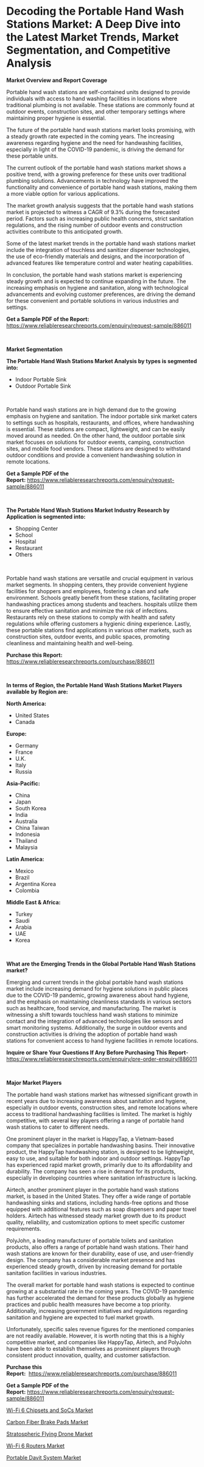 <p><h1>Decoding the Portable Hand Wash Stations Market: A Deep Dive into the Latest Market Trends, Market Segmentation, and Competitive Analysis</h1></p><p><strong>Market Overview and Report Coverage</strong></p>
<p><p>Portable hand wash stations are self-contained units designed to provide individuals with access to hand washing facilities in locations where traditional plumbing is not available. These stations are commonly found at outdoor events, construction sites, and other temporary settings where maintaining proper hygiene is essential.</p><p>The future of the portable hand wash stations market looks promising, with a steady growth rate expected in the coming years. The increasing awareness regarding hygiene and the need for handwashing facilities, especially in light of the COVID-19 pandemic, is driving the demand for these portable units.</p><p>The current outlook of the portable hand wash stations market shows a positive trend, with a growing preference for these units over traditional plumbing solutions. Advancements in technology have improved the functionality and convenience of portable hand wash stations, making them a more viable option for various applications.</p><p>The market growth analysis suggests that the portable hand wash stations market is projected to witness a CAGR of 9.3% during the forecasted period. Factors such as increasing public health concerns, strict sanitation regulations, and the rising number of outdoor events and construction activities contribute to this anticipated growth.</p><p>Some of the latest market trends in the portable hand wash stations market include the integration of touchless and sanitizer dispenser technologies, the use of eco-friendly materials and designs, and the incorporation of advanced features like temperature control and water heating capabilities.</p><p>In conclusion, the portable hand wash stations market is experiencing steady growth and is expected to continue expanding in the future. The increasing emphasis on hygiene and sanitation, along with technological advancements and evolving customer preferences, are driving the demand for these convenient and portable solutions in various industries and settings.</p></p>
<p><strong>Get a Sample PDF of the Report:</strong> <a href="https://www.reliableresearchreports.com/enquiry/request-sample/886011">https://www.reliableresearchreports.com/enquiry/request-sample/886011</a></p>
<p>&nbsp;</p>
<p><strong>Market Segmentation</strong></p>
<p><strong>The Portable Hand Wash Stations Market Analysis by types is segmented into:</strong></p>
<p><ul><li>Indoor Portable Sink</li><li>Outdoor Portable Sink</li></ul></p>
<p>&nbsp;</p>
<p><p>Portable hand wash stations are in high demand due to the growing emphasis on hygiene and sanitation. The indoor portable sink market caters to settings such as hospitals, restaurants, and offices, where handwashing is essential. These stations are compact, lightweight, and can be easily moved around as needed. On the other hand, the outdoor portable sink market focuses on solutions for outdoor events, camping, construction sites, and mobile food vendors. These stations are designed to withstand outdoor conditions and provide a convenient handwashing solution in remote locations.</p></p>
<p><strong>Get a Sample PDF of the Report:</strong>&nbsp;<a href="https://www.reliableresearchreports.com/enquiry/request-sample/886011">https://www.reliableresearchreports.com/enquiry/request-sample/886011</a></p>
<p>&nbsp;</p>
<p><strong>The Portable Hand Wash Stations Market Industry Research by Application is segmented into:</strong></p>
<p><ul><li>Shopping Center</li><li>School</li><li>Hospital</li><li>Restaurant</li><li>Others</li></ul></p>
<p>&nbsp;</p>
<p><p>Portable hand wash stations are versatile and crucial equipment in various market segments. In shopping centers, they provide convenient hygiene facilities for shoppers and employees, fostering a clean and safe environment. Schools greatly benefit from these stations, facilitating proper handwashing practices among students and teachers. hospitals utilize them to ensure effective sanitation and minimize the risk of infections. Restaurants rely on these stations to comply with health and safety regulations while offering customers a hygienic dining experience. Lastly, these portable stations find applications in various other markets, such as construction sites, outdoor events, and public spaces, promoting cleanliness and maintaining health and well-being.</p></p>
<p><strong>Purchase this Report:</strong>&nbsp; <a href="https://www.reliableresearchreports.com/purchase/886011">https://www.reliableresearchreports.com/purchase/886011</a></p>
<p>&nbsp;</p>
<p><strong>In terms of Region, the Portable Hand Wash Stations Market Players available by Region are:</strong></p>
<p>
    <p> <strong> North America: </strong>
        <ul>
            <li>United States</li>
            <li>Canada</li>
        </ul>
        </p> 
    <p> <strong> Europe: </strong>
        <ul>
            <li>Germany</li>
            <li>France</li>
            <li>U.K.</li>
            <li>Italy</li>
            <li>Russia</li>
        </ul>
        </p> 
    <p> <strong> Asia-Pacific: </strong>
        <ul>
            <li>China</li>
            <li>Japan</li>
            <li>South Korea</li>
            <li>India</li>
            <li>Australia</li>
            <li>China Taiwan</li>
            <li>Indonesia</li>
            <li>Thailand</li>
            <li>Malaysia</li>
        </ul>
        </p> 
    <p> <strong> Latin America: </strong>
        <ul>
            <li>Mexico</li>
            <li>Brazil</li>
            <li>Argentina Korea</li>
            <li>Colombia</li>
        </ul>
        </p> 
    <p> <strong> Middle East & Africa: </strong>
        <ul>
            <li>Turkey</li>
            <li>Saudi</li>
            <li>Arabia</li>
            <li>UAE</li>
            <li>Korea</li>
        </ul>
    </p>
    </p>
<p>&nbsp;</p>
<p><strong>What are the Emerging Trends in the Global Portable Hand Wash Stations market?</strong></p>
<p><p>Emerging and current trends in the global portable hand wash stations market include increasing demand for hygiene solutions in public places due to the COVID-19 pandemic, growing awareness about hand hygiene, and the emphasis on maintaining cleanliness standards in various sectors such as healthcare, food service, and manufacturing. The market is witnessing a shift towards touchless hand wash stations to minimize contact and the integration of advanced technologies like sensors and smart monitoring systems. Additionally, the surge in outdoor events and construction activities is driving the adoption of portable hand wash stations for convenient access to hand hygiene facilities in remote locations.</p></p>
<p><strong>Inquire or Share Your Questions If Any Before Purchasing This Report</strong>- <a href="https://www.reliableresearchreports.com/enquiry/pre-order-enquiry/886011">https://www.reliableresearchreports.com/enquiry/pre-order-enquiry/886011</a></p>
<p>&nbsp;</p>
<p><strong>Major Market Players</strong></p>
<p><p>The portable hand wash stations market has witnessed significant growth in recent years due to increasing awareness about sanitation and hygiene, especially in outdoor events, construction sites, and remote locations where access to traditional handwashing facilities is limited. The market is highly competitive, with several key players offering a range of portable hand wash stations to cater to different needs.</p><p>One prominent player in the market is HappyTap, a Vietnam-based company that specializes in portable handwashing basins. Their innovative product, the HappyTap handwashing station, is designed to be lightweight, easy to use, and suitable for both indoor and outdoor settings. HappyTap has experienced rapid market growth, primarily due to its affordability and durability. The company has seen a rise in demand for its products, especially in developing countries where sanitation infrastructure is lacking.</p><p>Airtech, another prominent player in the portable hand wash stations market, is based in the United States. They offer a wide range of portable handwashing sinks and stations, including hands-free options and those equipped with additional features such as soap dispensers and paper towel holders. Airtech has witnessed steady market growth due to its product quality, reliability, and customization options to meet specific customer requirements.</p><p>PolyJohn, a leading manufacturer of portable toilets and sanitation products, also offers a range of portable hand wash stations. Their hand wash stations are known for their durability, ease of use, and user-friendly design. The company has a considerable market presence and has experienced steady growth, driven by increasing demand for portable sanitation facilities in various industries.</p><p>The overall market for portable hand wash stations is expected to continue growing at a substantial rate in the coming years. The COVID-19 pandemic has further accelerated the demand for these products globally as hygiene practices and public health measures have become a top priority. Additionally, increasing government initiatives and regulations regarding sanitation and hygiene are expected to fuel market growth.</p><p>Unfortunately, specific sales revenue figures for the mentioned companies are not readily available. However, it is worth noting that this is a highly competitive market, and companies like HappyTap, Airtech, and PolyJohn have been able to establish themselves as prominent players through consistent product innovation, quality, and customer satisfaction.</p></p>
<p><strong>Purchase this Report:</strong>&nbsp;&nbsp;<a href="https://www.reliableresearchreports.com/purchase/886011">https://www.reliableresearchreports.com/purchase/886011</a></p>
<p></p>
<p><strong>Get a Sample PDF of the Report:</strong>&nbsp;<a href="https://www.reliableresearchreports.com/enquiry/request-sample/886011">https://www.reliableresearchreports.com/enquiry/request-sample/886011</a></p>
<p><p><a href="https://medium.com/@vincentalvarez1980/wi-fi-6-chipsets-and-socs-market-size-reveals-the-best-marketing-channels-in-global-industry-4fdd377ad9f3">Wi-Fi 6 Chipsets and SoCs Market</a></p><p><a href="https://github.com/kholmovskayalyudmila/Market-Research-Report-List-2/blob/main/carbon-fiber-brake-pads-market.md">Carbon Fiber Brake Pads Market</a></p><p><a href="https://medium.com/@vincentalvarez1980/stratospheric-flying-drone-market-the-key-to-successful-business-strategy-forecast-till-2030-75b56e6ef702">Stratospheric Flying Drone Market</a></p><p><a href="https://medium.com/@vincentalvarez1980/wi-fi-6-routers-market-trends-forecast-and-competitive-analysis-to-2030-7a9b4f0a1357">Wi-Fi 6 Routers Market</a></p><p><a href="https://github.com/zebdakicsin/Market-Research-Report-List-2/blob/main/portable-davit-system-market.md">Portable Davit System Market</a></p></p>